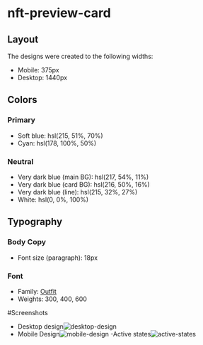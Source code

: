 # nft-preview-card

## Layout

The designs were created to the following widths:

- Mobile: 375px
- Desktop: 1440px

## Colors

### Primary

- Soft blue: hsl(215, 51%, 70%)
- Cyan: hsl(178, 100%, 50%)

### Neutral

- Very dark blue (main BG): hsl(217, 54%, 11%)
- Very dark blue (card BG): hsl(216, 50%, 16%)
- Very dark blue (line): hsl(215, 32%, 27%)
- White: hsl(0, 0%, 100%)

## Typography

### Body Copy

- Font size (paragraph): 18px

### Font

- Family: [Outfit](https://fonts.google.com/specimen/Outfit)
- Weights: 300, 400, 600

#Screenshots

- Desktop design![desktop-design](https://user-images.githubusercontent.com/98408081/156959811-0e68103c-52c4-460c-982b-3626ad04ce8c.jpg)
- Mobile Design![mobile-design](https://user-images.githubusercontent.com/98408081/156959813-3cec41a2-79ed-4b6d-ae89-c4b8f4f9d1c5.jpg)
-Active states![active-states](https://user-images.githubusercontent.com/98408081/156959824-dbd677ce-1a86-4bf3-a971-e29585ee574d.jpg)

